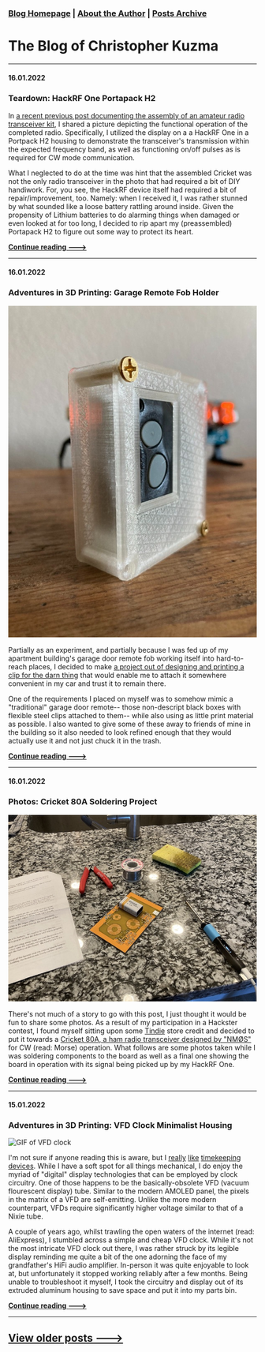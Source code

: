 ### [Blog Homepage](https://github.com/ckuzma/blog) | [About the Author](https://ckuzma.github.io/) | [Posts Archive](/posts)
# The Blog of Christopher Kuzma

----

#### 16.01.2022
### Teardown: HackRF One Portapack H2

In [a recent previous post documenting the assembly of an amateur radio transceiver kit](2022-01-16-cricket-80a-soldering.md), I shared a picture depicting the functional operation of the completed radio.  Specifically, I utilized the display on a a HackRF One in a Portpack H2 housing to demonstrate the transceiver's transmission within the expected frequency band, as well as functioning on/off pulses as is required for CW mode communication.

What I neglected to do at the time was hint that the assembled Cricket was not the only radio transceiver in the photo that had required a bit of DIY handiwork.  For, you see, the HackRF device itself had required a bit of repair/improvement, too.  Namely: when I received it, I was rather stunned by what sounded like a loose battery rattling around inside.  Given the propensity of Lithium batteries to do alarming things when damaged or even looked at for too long, I decided to rip apart my (preassembled) Portapack H2 to figure out some way to protect its heart.

**[Continue reading --->](posts/2022/2022-01-16-portapack-fix.md)**

----

#### 16.01.2022
### Adventures in 3D Printing: Garage Remote Fob Holder

![Finished holder](posts/2022/media/garage_fob/img001.jpeg)

Partially as an experiment, and partially because I was fed up of my apartment building's garage door remote fob working itself into hard-to-reach places, I decided to make [a project out of designing and printing a clip for the darn thing](https://github.com/ckuzma/garage-door-keyfob-holder) that would enable me to attach it somewhere convenient in my car and trust it to remain there.

One of the requirements I placed on myself was to somehow mimic a "traditional" garage door remote-- those non-descript black boxes with flexible steel clips attached to them-- while also using as little print material as possible.  I also wanted to give some of these away to friends of mine in the building so it also needed to look refined enough that they would actually use it and not just chuck it in the trash.

**[Continue reading --->](posts/2022/2022-01-16-garage-fob-holder.md)**

----

#### 16.01.2022
### Photos: Cricket 80A Soldering Project

![cricket_80a_01.jpg](posts/2022/media/cricket_80a/cricket_80a_01.jpg)

There's not much of a story to go with this post, I just thought it would be fun to share some photos.  As a result of my participation in a Hackster contest, I found myself sitting upon some [Tindie](https://www.tindie.com) store credit and decided to put it towards a [Cricket 80A, a ham radio transceiver designed by "NMØS"](http://4sqrp.com/cricket.php) for CW (read: Morse) operation.  What follows are some photos taken while I was soldering components to the board as well as a final one showing the board in operation with its signal being picked up by my HackRF One.

**[Continue reading --->](posts/2022/2022-01-16-cricket-80a-soldering.md)**

----

#### 15.01.2022
### Adventures in 3D Printing: VFD Clock Minimalist Housing

![GIF of VFD clock](posts/2022/media/vfd_clock/vfd_header.GIF)

I'm not sure if anyone reading this is aware, but I [really](../2013/2013-02-19-more-closet-treasures-fossil-abacus.md) [like](../2020/2020-04-08-nixie-tube-box-case-part-1.md) [timekeeping](../2020/2020-09-08-casio-pro-trek-prw-3100-review.md) [devices](../2020/2020-03-30-rgb-wall-display-board-part-3.md).  While I have a soft spot for all things mechanical, I do enjoy the myriad of "digital" display technologies that can be employed by clock circuitry.  One of those happens to be the basically-obsolete VFD (vacuum flourescent display) tube.  Similar to the modern AMOLED panel, the pixels in the matrix of a VFD are self-emitting.  Unlike the more modern counterpart, VFDs require significantly higher voltage similar to that of a Nixie tube.

A couple of years ago, whilst trawling the open waters of the internet (read: AliExpress), I stumbled across a simple and cheap VFD clock.  While it's not the most intricate VFD clock out there, I was rather struck by its legible display reminding me quite a bit of the one adorning the face of my grandfather's HiFi audio amplifier.  In-person it was quite enjoyable to look at, but unfortunately it stopped working reliably after a few months.  Being unable to troubleshoot it myself, I took the circuitry and display out of its extruded aluminum housing to save space and put it into my parts bin.

**[Continue reading --->](posts/2022/2022-01-15-vfd-clock-frame.md)**

----

## [View older posts --->](/posts)